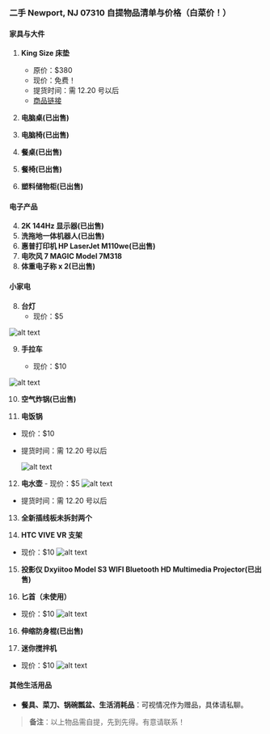 ### 二手 Newport, NJ 07310 自提物品清单与价格（白菜价！）

#### 家具与大件

1. **King Size 床垫**

   - 原价：$380
   - 现价：免费！
   - 提货时间：需 12.20 号以后
   - [商品链接](https://a.co/d/7brqP5m)

2. **电脑桌(已出售)**
3. **电脑椅(已出售)**
4. **餐桌(已出售)**
5. **餐椅(已出售)**
6. **塑料储物柜(已出售)**

#### 电子产品

4. **2K 144Hz 显示器(已出售)**
5. **洗拖地一体机器人(已出售)**
6. **惠普打印机 HP LaserJet M110we(已出售)**
7. **电吹风 7 MAGIC Model 7M318**
8. **体重电子称 x 2(已出售)**

#### 小家电

8. **台灯**
   - 现价：$5

![alt text](2872942132191ca66c3bdf9b8abc382.jpg)

9. **手拉车**

   - 现价：$10

![alt text](fd7a139678c7ab517a9c4b37d9d12cf.jpg)

10. **空气炸锅(已出售)**

11. **电饭锅**

- 现价：$10

- 提货时间：需 12.20 号以后

  ![alt text](c00ac0597d4a696630dfae113312115.jpg)

12. **电水壶** - 现价：$5
    ![alt text](179938a46e13bba73ba506fb7519b0c.jpg)

- 提货时间：需 12.20 号以后

13. **全新插线板未拆封两个**

14. **HTC VIVE VR 支架**

- 现价：$10
  ![alt text](06fa180d9980878a11c7df90878b68c.jpg)

15. **投影仪 Dxyiitoo Model S3 WIFI Bluetooth HD Multimedia Projector(已出售)**

16. **匕首（未使用）**

- 现价：$10
  ![alt text](03782614825e98e8ff820721bb43eef.jpg)

16. **伸缩防身棍(已出售)**

17. **迷你搅拌机**

- 现价：$10
  ![alt text](e9217cb95785e71974823ed2cfa2916.jpg)

#### 其他生活用品

- **餐具、菜刀、锅碗瓢盆、生活消耗品**：可视情况作为赠品，具体请私聊。

> **备注**：以上物品需自提，先到先得。有意请联系！
